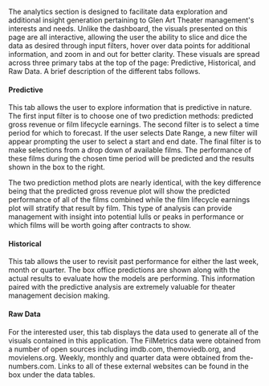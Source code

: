 The analytics section is designed to facilitate data exploration and additional insight generation pertaining to Glen Art Theater management's interests and needs. Unlike the dashboard, the visuals presented on this page are all interactive, allowing the user the ability to slice and dice the data as desired through input filters, hover over data points for additional information, and zoom in and out for better clarity. These visuals are spread across three primary tabs at the top of the page: Predictive, Historical, and Raw Data. A brief description of the different tabs follows.

#### Predictive

This tab allows the user to explore information that is predictive in nature. The first input filter is to choose one of two prediction methods: predicted gross revenue or film lifecycle earnings. The second filter is to select a time period for which to forecast. If the user selects Date Range, a new filter will appear prompting the user to select a start and end date. The final filter is to make selections from a drop down of available films. The performance of these films during the chosen time period will be predicted and the results shown in the box to the right.

The two prediction method plots are nearly identical, with the key difference being that the predicted gross revenue plot will show the predicted performance of all of the films combined while the film lifecycle earnings plot will stratify that result by film. This type of analysis can provide management with insight into potential lulls or peaks in performance or which films will be worth going after contracts to show.

#### Historical

This tab allows the user to revisit past performance for either the last week, month or quarter. The box office predictions are shown along with the actual results to evaluate how the models are performing. This information paired with the predictive analysis are extremely valuable for theater management decision making.

#### Raw Data

For the interested user, this tab displays the data used to generate all of the visuals contained in this application. The FilMetrics data were obtained from a number of open sources including imdb.com, themoviedb.org, and movielens.org. Weekly, monthly and quarter data were obtained from the-numbers.com. Links to all of these external websites can be found in the box under the data tables.
